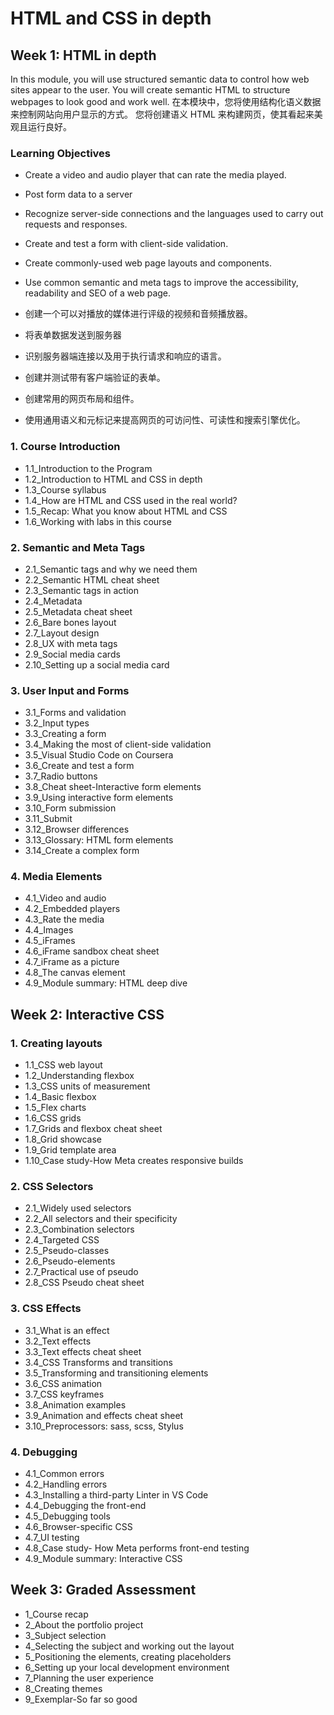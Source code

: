 # HTML and CSS in depth


## Week 1: HTML in depth
In this module, you will use structured semantic data to control how web sites appear to the user. You will create semantic HTML to structure webpages to look good and work well.
在本模块中，您将使用结构化语义数据来控制网站向用户显示的方式。 您将创建语义 HTML 来构建网页，使其看起来美观且运行良好。

### Learning Objectives

- Create a video and audio player that can rate the media played.
- Post form data to a server
- Recognize server-side connections and the languages used to carry out requests and responses.
- Create and test a form with client-side validation.
- Create commonly-used web page layouts and components.
- Use common semantic and meta tags to improve the accessibility, readability and SEO of a web page.

- 创建一个可以对播放的媒体进行评级的视频和音频播放器。
- 将表单数据发送到服务器
- 识别服务器端连接以及用于执行请求和响应的语言。
- 创建并测试带有客户端验证的表单。
- 创建常用的网页布局和组件。
- 使用通用语义和元标记来提高网页的可访问性、可读性和搜索引擎优化。
### 1. Course Introduction
- 1.1_Introduction to the Program
- 1.2_Introduction to HTML and CSS in depth
- 1.3_Course syllabus
- 1.4_How are HTML and CSS used in the real world?
- 1.5_Recap: What you know about HTML and CSS
- 1.6_Working with labs in this course

### 2. Semantic and Meta Tags

- 2.1_Semantic tags and why we need them
- 2.2_Semantic HTML cheat sheet
- 2.3_Semantic tags in action
- 2.4_Metadata
- 2.5_Metadata cheat sheet
- 2.6_Bare bones layout
- 2.7_Layout design
- 2.8_UX with meta tags
- 2.9_Social media cards
- 2.10_Setting up a social media card

### 3. User Input and Forms

- 3.1_Forms and validation
- 3.2_Input types
- 3.3_Creating a form
- 3.4_Making the most of client-side validation
- 3.5_Visual Studio Code on Coursera
- 3.6_Create and test a form
- 3.7_Radio buttons
- 3.8_Cheat sheet-Interactive form elements
- 3.9_Using interactive form elements
- 3.10_Form submission
- 3.11_Submit
- 3.12_Browser differences
- 3.13_Glossary: HTML form elements
- 3.14_Create a complex form

### 4. Media Elements

- 4.1_Video and audio
- 4.2_Embedded players
- 4.3_Rate the media
- 4.4_Images
- 4.5_iFrames
- 4.6_iFrame sandbox cheat sheet
- 4.7_iFrame as a picture
- 4.8_The canvas element
- 4.9_Module summary: HTML deep dive

## Week 2: Interactive CSS

### 1. Creating layouts

- 1.1_CSS web layout
- 1.2_Understanding flexbox
- 1.3_CSS units of measurement
- 1.4_Basic flexbox
- 1.5_Flex charts
- 1.6_CSS grids
- 1.7_Grids and flexbox cheat sheet
- 1.8_Grid showcase
- 1.9_Grid template area
- 1.10_Case study-How Meta creates responsive builds

### 2. CSS Selectors

- 2.1_Widely used selectors
- 2.2_All selectors and their specificity
- 2.3_Combination selectors
- 2.4_Targeted CSS
- 2.5_Pseudo-classes
- 2.6_Pseudo-elements
- 2.7_Practical use of pseudo 
- 2.8_CSS Pseudo cheat sheet

### 3. CSS Effects

- 3.1_What is an effect
- 3.2_Text effects
- 3.3_Text effects cheat sheet
- 3.4_CSS Transforms and transitions
- 3.5_Transforming and transitioning elements
- 3.6_CSS animation
- 3.7_CSS keyframes
- 3.8_Animation examples
- 3.9_Animation and effects cheat sheet
- 3.10_Preprocessors: sass, scss, Stylus

### 4. Debugging

- 4.1_Common errors
- 4.2_Handling errors
- 4.3_Installing a third-party Linter in VS Code
- 4.4_Debugging the front-end
- 4.5_Debugging tools
- 4.6_Browser-specific CSS
- 4.7_UI testing
- 4.8_Case study- How Meta performs front-end testing
- 4.9_Module summary: Interactive CSS

## Week 3: Graded Assessment

- 1_Course recap
- 2_About the portfolio project
- 3_Subject selection
- 4_Selecting the subject and working out the layout
- 5_Positioning the elements, creating placeholders
- 6_Setting up your local development environment
- 7_Planning the user experience
- 8_Creating themes
- 9_Exemplar-So far so good


